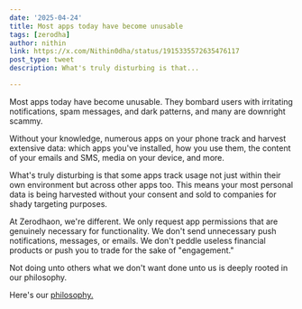 ```yaml
---
date: '2025-04-24'
title: Most apps today have become unusable
tags: [zerodha]
author: nithin
link: https://x.com/Nithin0dha/status/1915335572635476117
post_type: tweet
description: What's truly disturbing is that...

---
```


Most apps today have become unusable. They bombard users with irritating notifications, spam messages, and dark patterns, and many are downright scammy.

Without your knowledge, numerous apps on your phone track and harvest extensive data: which apps you've installed, how you use them, the content of your emails and SMS, media on your device, and more.

What's truly disturbing is that some apps track usage not just within their own environment but across other apps too. This means your most personal data is being harvested without your consent and sold to companies for shady targeting purposes.

At Zerodhaon, we're different. We only request app permissions that are genuinely necessary for functionality. We don't send unnecessary push notifications, messages, or emails. We don't peddle useless financial products or push you to trade for the sake of "engagement." 

Not doing unto others what we don't want done unto us is deeply rooted in our philosophy.

Here's our [philosophy.](https://zerodha.com/about/philosophy/)
